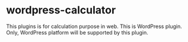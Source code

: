 # wordpress-calculator
This plugins is for calculation purpose in web. This is WordPress plugin. Only, WordPress platform will be supported by this plugin.
